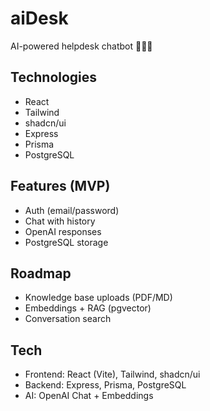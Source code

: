 # aiDesk
AI-powered helpdesk chatbot 🧙‍♂️🤖

## Technologies
- React 
- Tailwind 
- shadcn/ui 
- Express 
- Prisma
- PostgreSQL

## Features (MVP)
- Auth (email/password)
- Chat with history
- OpenAI responses
- PostgreSQL storage

## Roadmap
- Knowledge base uploads (PDF/MD)
- Embeddings + RAG (pgvector)
- Conversation search

## Tech
- Frontend: React (Vite), Tailwind, shadcn/ui
- Backend: Express, Prisma, PostgreSQL
- AI: OpenAI Chat + Embeddings